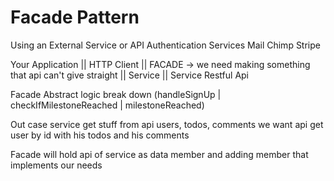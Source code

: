 # Facade Pattern

Using an External Service or API
Authentication Services
Mail Chimp
Stripe

Your Application
||
HTTP Client
||
FACADE -> we need making something that api can't give straight
||
Service
||
Service Restful Api

Facade Abstract logic break down (handleSignUp | checkIfMilestoneReached | milestoneReached)

Out case service get stuff from api users, todos, comments
we want api get user by id with his todos and his comments

Facade will hold api of service as data member
and adding member that implements our needs
